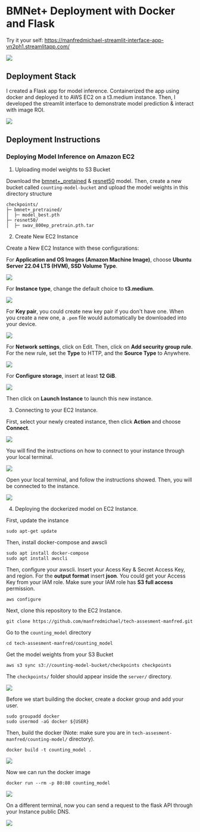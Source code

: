 # BMNet+ Deployment with Docker and Flask

Try it your self: https://manfredmichael-streamlit-interface-app-vn2ph1.streamlitapp.com/

![](https://github.com/manfredmichael/tech-assesment-mlflow-amazon-sagemaker/blob/main/assets/counting-model-demo.gif?raw=true)

## Deployment Stack

I created a Flask app for model inference. Containerized the app using docker and deployed it to AWS EC2 on a t3.medium instance. Then, I developed the streamlit interface to demonstrate model prediction & interact with image ROI.

![](https://github.com/manfredmichael/tech-assesment-mlflow-amazon-sagemaker/blob/main/assets/pipeline.png?raw=true)

## Deployment Instructions
### Deploying Model Inference on Amazon EC2
1. Uploading model weights to S3 Bucket

Download the [bmnet+_pretained](https://www.dropbox.com/s/mr52q8kp9tp7cy9/model_best.pth?dl=0) & [resnet50](https://dl.fbaipublicfiles.com/deepcluster/swav_800ep_pretrain.pth.tar) model. Then, create a new bucket called `counting-model-bucket` and upload the model weights in this directory structure
```
checkpoints/
├─ bmnet+_pretrained/
│  ├─ model_best.pth
├─ resnet50/
│  ├─ swav_800ep_pretrain.pth.tar
```

2. Create New EC2 Instance

Create a New EC2 Instance with these configurations:

For **Application and OS Images (Amazon Machine Image)**, choose **Ubuntu Server 22.04 LTS (HVM), SSD Volume Type**.

![](https://github.com/manfredmichael/tech-assesment-mlflow-amazon-sagemaker/blob/main/assets/2.1.png?raw=true)

For **Instance type**, change the default choice to **t3.medium**.

![](https://github.com/manfredmichael/tech-assesment-mlflow-amazon-sagemaker/blob/main/assets/2.2.png?raw=true)

For **Key pair**, you could create new key pair if you don't have one. When you create a new one, a `.pem` file would automatically be downloaded into your device.

![](https://github.com/manfredmichael/tech-assesment-mlflow-amazon-sagemaker/blob/main/assets/2.3.png?raw=true)

For **Network settings**, click on Edit. Then, click on **Add security group rule**. For the new rule, set the **Type** to HTTP, and the **Source Type** to Anywhere.

![](https://github.com/manfredmichael/tech-assesment-mlflow-amazon-sagemaker/blob/main/assets/2.4.png?raw=true)

For **Configure storage**, insert at least **12 GiB**. 

![](https://github.com/manfredmichael/tech-assesment-mlflow-amazon-sagemaker/blob/main/assets/2.5.png?raw=true)

Then click on **Launch Instance** to launch this new instance.

3. Connecting to your EC2 Instance.

First, select your newly created instance, then click **Action** and choose **Connect**.

![](https://github.com/manfredmichael/tech-assesment-mlflow-amazon-sagemaker/blob/main/assets/3.1.png?raw=true)

You will find the instructions on how to connect to your instance through your local terminal.

![](https://github.com/manfredmichael/tech-assesment-mlflow-amazon-sagemaker/blob/main/assets/3.2.png?raw=true)

Open your local terminal, and follow the instructions showed. Then, you will be connected to the instance.

![](https://github.com/manfredmichael/tech-assesment-mlflow-amazon-sagemaker/blob/main/assets/3.3.png?raw=true)

4. Deploying the dockerized model on EC2 Instance.

First, update the instance

```sudo apt-get update```

Then, install docker-compose and awscli

```
sudo apt install docker-compose
sudo apt install awscli
```

Then, configure your awscli. Insert your Acess Key & Secret Access Key, and region. For the **output format** insert **json**. You could get your Access Key from your IAM role. Make sure your IAM role has **S3 full access** permission.

```aws configure```

Next, clone this repository to the EC2 Instance.

```git clone https://github.com/manfredmichael/tech-assesment-manfred.git```

Go to the `counting_model` directory

```cd tech-assesment-manfred/counting_model```

Get the model weights from your S3 Bucket

```aws s3 sync s3://counting-model-bucket/checkpoints checkpoints```

The `checkpoints/` folder should appear inside the `server/` directory.

![](https://github.com/manfredmichael/tech-assesment-mlflow-amazon-sagemaker/blob/main/assets/4.1.png?raw=true)

Before we start building the docker, create a docker group and add your user.

```
sudo groupadd docker
sudo usermod -aG docker ${USER}
```

Then, build the docker (Note: make sure you are in `tech-assesment-manfred/counting-model/` directory).

```
docker build -t counting_model .
```

![](https://github.com/manfredmichael/tech-assesment-mlflow-amazon-sagemaker/blob/main/assets/4.2.png?raw=true)

Now we can run the docker image

```
docker run --rm -p 80:80 counting_model
```

![](https://github.com/manfredmichael/tech-assesment-mlflow-amazon-sagemaker/blob/main/assets/4.3.png?raw=true)

On a different terminal, now you can send a request to the flask API through your Instance public DNS.

![](https://github.com/manfredmichael/tech-assesment-mlflow-amazon-sagemaker/blob/main/assets/4.3.png?raw=true)


